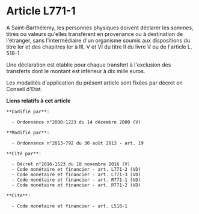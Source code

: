 # Article L771-1

A Saint-Barthélemy, les personnes physiques doivent déclarer les sommes, titres ou valeurs qu'elles transfèrent en provenance
ou à destination de l'étranger, sans l'intermédiaire d'un organisme soumis aux dispositions du titre Ier et des chapitres Ier
à III, V et VI du titre II du livre V ou de l'article L. 518-1. 

Une déclaration est établie pour chaque transfert à l'exclusion des transferts dont le montant est inférieur à dix mille
euros. 

Les modalités d'application du présent article sont fixées par décret en Conseil d'Etat.

**Liens relatifs à cet article**

	**Codifié par**:

	  - Ordonnance n°2000-1223 du 14 décembre 2000 (V)

	**Modifié par**:

	  - Ordonnance n°2013-792 du 30 août 2013 - art. 19

	**Cité par**:

	  - Décret n°2016-1523 du 10 novembre 2016 (V)
	  - Code monétaire et financier - art. L771-2 (VD)
	  - Code monétaire et financier - art. L771-3 (VD)
	  - Code monétaire et financier - art. R771-1 (VD)
	  - Code monétaire et financier - art. R771-2 (VD)

	**Cite**:

	  - Code monétaire et financier - art. L518-1
